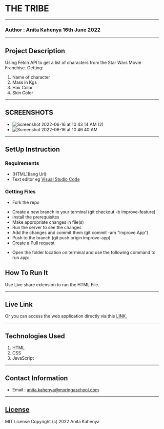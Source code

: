 # THE TRIBE
*****
### Author : Anita Kahenya 16th June 2022
****
## Project Description
Using Fetch API to get a list of characters from the Star Wars Movie Franchise.
Getting:
1. Name of character
2. Mass in Kgs
3. Hair Color
4. Skin Color
******

## SCREENSHOTS
- ![Screenshot 2022-06-16 at 10 43 14 AM (2)](https://user-images.githubusercontent.com/62019551/174019419-578a2d90-0375-4a91-b325-d7764301717d.png)
- ![Screenshot 2022-06-16 at 10 46 40 AM](https://user-images.githubusercontent.com/62019551/174019628-952899c1-de79-40ca-bcc3-dbaa1f646cf2.png)


********
## SetUp Instruction
### Requirements
* [HTML](lang Url)
* Text editor eg [Visual Studio Code](https://code.visualstudio.com/download)


### Getting Files
* Fork the repo
- Create a new branch in your terminal (git checkout -b improve-feature)
- Install the prerequisites
- Make appropriate changes in file(s)
- Run the server to see the changes
- Add the changes and commit them (git commit -am "Improve App")
- Push to the branch (git push origin improve-app)
- Create a Pull request
* Open the folder location on terminal and use the following command to run app:

## How To Run It
Use Live share extension to run the HTML File.
*****
## Live Link
Or you can access the web application directly via this [LINK.]([link.com/](https://kahenya-anita.github.io/The-Tribe/))
*****

## Technologies Used
1. HTML
2. CSS
3. JavaScript

*****
## Contact Information
* Email : anita.kahenya@moringaschool.com
*****
## [License](LICENSE)
MIT License
Copyright (c) 2022 Anita Kahenya
